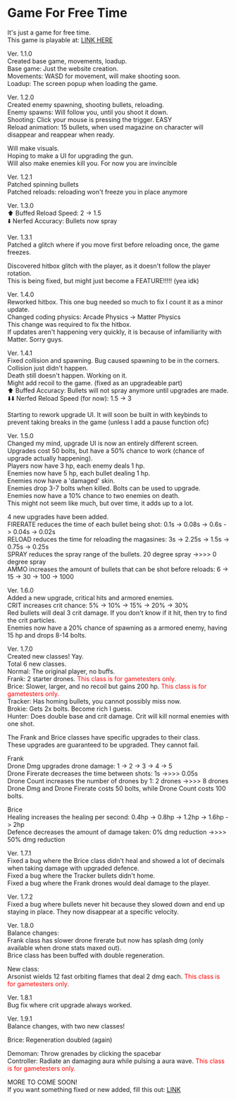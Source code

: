 # Game For Free Time

It's just a game for free time.<br>
This game is playable at: [LINK HERE](https://isaac-ip.github.io/OutBreak/)

Ver. 1.1.0<br>
Created base game, movements, loadup.<br>
Base game: Just the website creation.<br>
Movements: WASD for movement, will make shooting soon.<br>
Loadup: The screen popup when loading the game.

Ver. 1.2.0<br>
Created enemy spawning, shooting bullets, reloading.<br>
Enemy spawns: Will follow you, until you shoot it down.<br>
Shooting: Click your mouse is pressing the trigger. EASY<br>
Reload animation: 15 bullets, when used magazine on character will disappear and reappear when ready.

Will make visuals. <br>
Hoping to make a UI for upgrading the gun.<br>
Will also make enemies kill you. For now you are invincible

Ver. 1.2.1<br>
Patched spinning bullets<br>
Patched reloads: reloading won't freeze you in place anymore

Ver. 1.3.0<br>
⬆️ Buffed Reload Speed: 2 -> 1.5<br>
⬇️ Nerfed Accuracy: Bullets now spray

Ver. 1.3.1<br>
Patched a glitch where if you move first before reloading once, the game freezes.

Discovered hitbox glitch with the player, as it doesn't follow the player rotation.<br>
This is being fixed, but might just become a FEATURE!!!!! (yea idk)

Ver. 1.4.0<br>
Reworked hitbox. This one bug needed so much to fix I count it as a minor update.<br>
Changed coding physics: Arcade Physics -> Matter Physics<br>
This change was required to fix the hitbox.<br>
If updates aren't happening very quickly, it is because of infamiliarity with Matter. Sorry guys.

Ver. 1.4.1<br>
Fixed collision and spawning. Bug caused spawning to be in the corners.<br> Collision just didn't happen.<br>
Death still doesn't happen. Working on it.<br>
Might add recoil to the game. (fixed as an upgradeable part)<br>
⬆️ Buffed Accuracy: Bullets will not spray anymore until upgrades are made.<br>
⬇️⬇️ Nerfed Reload Speed (for now): 1.5 -> 3

Starting to rework upgrade UI. It will soon be built in with keybinds to prevent taking breaks in the game (unless I add a pause function ofc)

Ver. 1.5.0<br>
Changed my mind, upgrade UI is now an entirely different screen.<br>
Upgrades cost 50 bolts, but have a 50% chance to work (chance of upgrade actually happening).<br>
Players now have 3 hp, each enemy deals 1 hp.<br>
Enemies now have 5 hp, each bullet dealing 1 hp.<br>
Enemies now have a 'damaged' skin.<br>
Enemies drop 3-7 bolts when killed. Bolts can be used to upgrade.<br>
Enemies now have a 10% chance to two enemies on death.<br>
This might not seem like much, but over time, it adds up to a lot.


4 new upgrades have been added.<br>
FIRERATE reduces the time of each bullet being shot: 0.1s -> 0.08s -> 0.6s -> 0.04s -> 0.02s<br>
RELOAD reduces the time for reloading the magasines: 3s -> 2.25s -> 1.5s -> 0.75s -> 0.25s<br>
SPRAY reduces the spray range of the bullets. 20 degree spray ->>>> 0 degree spray<br>
AMMO increases the amount of bullets that can be shot before reloads: 6 -> 15 -> 30 -> 100 -> 1000

Ver. 1.6.0<br>
Added a new upgrade, critical hits and armored enemies.<br>
CRIT increases crit chance: 5% -> 10% -> 15% -> 20% -> 30%<br>
Red bullets will deal 3 crit damage. If you don't know if it hit, then try to find the crit particles.<br>
Enemies now have a 20% chance of spawning as a armored enemy, having 15 hp and drops 8-14 bolts.

Ver. 1.7.0<br>
Created new classes! Yay.<br>
Total 6 new classes.<br>
Normal: The original player, no buffs.<br>
Frank: 2 starter drones. <font color="#ff0000">This class is for gametesters only.</font><br>
Brice: Slower, larger, and no recoil but gains 200 hp. <font color="#ff0000">This class is for gametesters only.</font><br>
Tracker: Has homing bullets, you cannot possibly miss now.<br>
Brokie: Gets 2x bolts. Become rich I guess.<br>
Hunter: Does double base and crit damage. Crit will kill normal enemies with one shot.

The Frank and Brice classes have specific upgrades to their class.<br>
These upgrades are guaranteed to be upgraded. They cannot fail.

Frank<br>
Drone Dmg upgrades drone damage: 1 -> 2 -> 3 -> 4 -> 5<br>
Drone Firerate decreases the time between shots: 1s ->>>> 0.05s<br>
Drone Count increases the number of drones by 1: 2 drones ->>>> 8 drones<br>
Drone Dmg and Drone Firerate costs 50 bolts, while Drone Count costs 100 bolts.

Brice<br>
Healing increases the healing per second: 0.4hp -> 0.8hp -> 1.2hp -> 1.6hp -> 2hp<br>
Defence decreases the amount of damage taken: 0% dmg reduction ->>>> 50% dmg reduction

Ver. 1.7.1<br>
Fixed a bug where the Brice class didn't heal and showed a lot of decimals when taking damage with upgraded defence.<br>
Fixed a bug where the Tracker bullets didn't home.<br>
Fixed a bug where the Frank drones would deal damage to the player.

Ver. 1.7.2<br>
Fixed a bug where bullets never hit because they slowed down and end up staying in place. They now disappear at a specific velocity.

Ver. 1.8.0<br>
Balance changes:<br>
Frank class has slower drone firerate but now has splash dmg (only available when drone stats maxed out).<br>
Brice class has been buffed with double regeneration.

New class:<br>
Arsonist wields 12 fast orbiting flames that deal 2 dmg each. <font color="#ff0000">This class is for gametesters only.</font>

Ver. 1.8.1<br>
Bug fix where crit upgrade always worked.

Ver. 1.9.1<br>
Balance changes, with two new classes!

Brice: Regeneration doubled (again)

Demoman: Throw grenades by clicking the spacebar<br>
Controller: Radiate an damaging aura while pulsing a aura wave. <font color="#ff0000">This class is for gametesters only.</font>

MORE TO COME SOON!<br>
If you want something fixed or new added, fill this out: [LINK](https://docs.google.com/forms/d/e/1FAIpQLSdBAkZc1rAzE6f18CH9MnjB5y6Eiiyr9PpKyLDDSJMIWIeGSA/viewform?usp=header/)